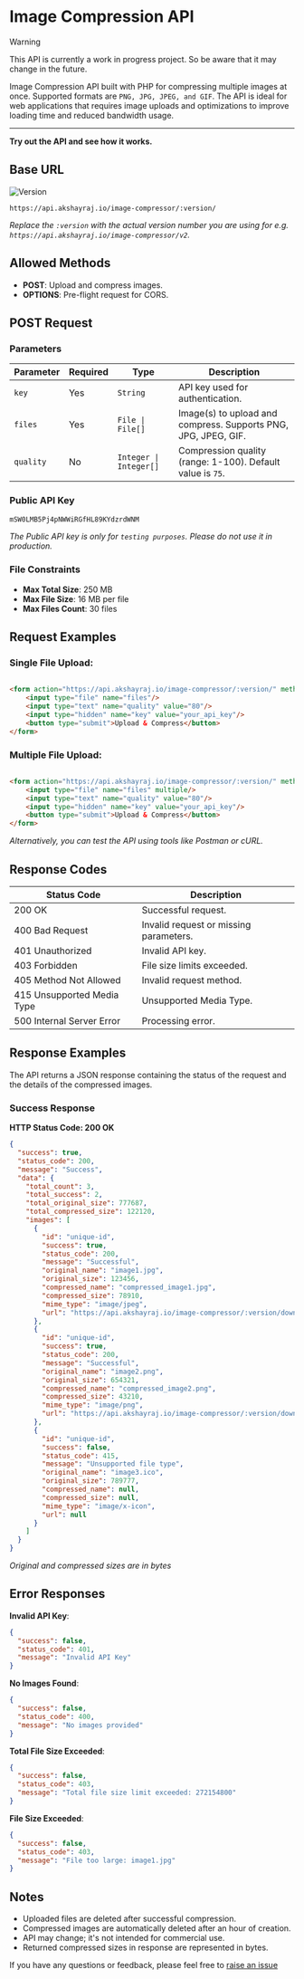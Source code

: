 # Image Compression API

> [!WARNING]
> This API is currently a work in progress project. So be aware that it may change in the future.

Image Compression API built with PHP for compressing multiple images at once.
Supported formats are `PNG, JPG, JPEG, and GIF`. The API is ideal for web applications that requires image uploads and optimizations to improve loading time and reduced bandwidth usage.

<hr>

**Try out the API and see how it works.**

## Base URL

<img src="https://img.shields.io/badge/current%20version-v2-blue.svg?style=flat" alt="Version">

```angular17svg
https://api.akshayraj.io/image-compressor/:version/
```
_Replace the `:version` with the actual version number you are using for e.g. `https://api.akshayraj.io/image-compressor/v2`._

## Allowed Methods

- **POST**: Upload and compress images.
- **OPTIONS**: Pre-flight request for CORS.

## POST Request

### Parameters

| Parameter | Required | Type                   | Description                                                    |
|-----------|----------|------------------------|----------------------------------------------------------------|
| `key`     | Yes      | `String`               | API key used for authentication.                               |
| `files`   | Yes      | `File \| File[]`       | Image(s) to upload and compress. Supports PNG, JPG, JPEG, GIF. | Images to upload and compress. Supports PNG, JPG, JPEG, GIF. |
| `quality` | No       | `Integer \| Integer[]` | Compression quality (range: 1-100). Default value is `75`.     | Compression quality (1-100). Default is `75`. |


### Public API Key
```js
mSW0LMB5Pj4pNWWiRGfHL89KYdzrdWNM
```
_The Public API key is only for `testing purposes`. Please do not use it in production._


### File Constraints

- **Max Total Size**: 250 MB
- **Max File Size**: 16 MB per file
- **Max Files Count**: 30 files

## Request Examples

### Single File Upload:

```html

<form action="https://api.akshayraj.io/image-compressor/:version/" method="POST" enctype="multipart/form-data">
    <input type="file" name="files"/>
    <input type="text" name="quality" value="80"/>
    <input type="hidden" name="key" value="your_api_key"/>
    <button type="submit">Upload & Compress</button>
</form>
```

### Multiple File Upload:

```html

<form action="https://api.akshayraj.io/image-compressor/:version/" method="POST" enctype="multipart/form-data">
    <input type="file" name="files" multiple/>
    <input type="text" name="quality" value="80"/>
    <input type="hidden" name="key" value="your_api_key"/>
    <button type="submit">Upload & Compress</button>
</form>
```
_Alternatively, you can test the API using tools like Postman or cURL._


## Response Codes

| Status Code                  | Description                                 |
|------------------------------|---------------------------------------------|
| 200 OK                     	 | Successful request.                    	    |
| 400 Bad Request            	 | Invalid request or missing parameters. 	    |
| 401 Unauthorized           	 | Invalid API key.                       	    |
| 403 Forbidden              	 | File size limits exceeded.             	    |
| 405 Method Not Allowed       | Invalid request method.                   	 |
| 415 Unsupported Media Type 	 | Unsupported Media Type.                	    |
| 500 Internal Server Error  	 | Processing error.                       	   |


## Response Examples

The API returns a JSON response containing the status of the request and the details of the compressed images.

### Success Response


**HTTP Status Code: 200 OK**

```json
{
  "success": true,
  "status_code": 200,
  "message": "Success",
  "data": {
    "total_count": 3,
    "total_success": 2,
    "total_original_size": 777687,
    "total_compressed_size": 122120,
    "images": [
      {
        "id": "unique-id",
        "success": true,
        "status_code": 200,
        "message": "Successful",
        "original_name": "image1.jpg",
        "original_size": 123456,
        "compressed_name": "compressed_image1.jpg",
        "compressed_size": 78910,
        "mime_type": "image/jpeg",
        "url": "https://api.akshayraj.io/image-compressor/:version/downloads/?file=compressed_image1.jpg"
      },
      {
        "id": "unique-id",
        "success": true,
        "status_code": 200,
        "message": "Successful",
        "original_name": "image2.png",
        "original_size": 654321,
        "compressed_name": "compressed_image2.png",
        "compressed_size": 43210,
        "mime_type": "image/png",
        "url": "https://api.akshayraj.io/image-compressor/:version/downloads/?file=compressed_image2.png"
      },
      {
        "id": "unique-id",
        "success": false,
        "status_code": 415,
        "message": "Unsupported file type",
        "original_name": "image3.ico",
        "original_size": 789777,
        "compressed_name": null,
        "compressed_size": null,
        "mime_type": "image/x-icon",
        "url": null
      }
    ]
  }
}

```

_Original and compressed sizes are in bytes_

## Error Responses

**Invalid API Key**:

```json
{
  "success": false,
  "status_code": 401,
  "message": "Invalid API Key"
}
```

**No Images Found**:

```json
{
  "success": false,
  "status_code": 400,
  "message": "No images provided"
}
```

**Total File Size Exceeded**:

```json
{
  "success": false,
  "status_code": 403,
  "message": "Total file size limit exceeded: 272154800"
}


```

**File Size Exceeded**:

```json
{
  "success": false,
  "status_code": 403,
  "message": "File too large: image1.jpg"
}

```

## Notes

- Uploaded files are deleted after successful compression.
- Compressed images are automatically deleted after an hour of creation.
- API may change; it's not intended for commercial use.
- Returned compressed sizes in response are represented in bytes.

If you have any questions or feedback, please feel free
to [raise an issue](https://github.com/akshayraj-1/ImgCompressor/issues)